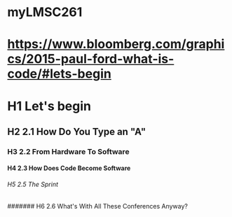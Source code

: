 # myLMSC261
 # <https://www.bloomberg.com/graphics/2015-paul-ford-what-is-code/#lets-begin>
# H1 Let's begin

## H2 2.1 How Do You Type an "A"

### H3 2.2 From Hardware To Software

#### H4 2.3 How Does Code Become Software

###### H5 2.5 The Sprint

####### H6 2.6 What's With All These Conferences Anyway?
